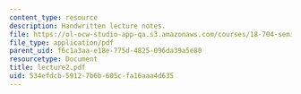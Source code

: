 ```yaml
---
content_type: resource
description: Handwritten lecture notes.
file: https://ol-ocw-studio-app-qa.s3.amazonaws.com/courses/18-704-seminar-in-algebra-and-number-theory-rational-points-on-elliptic-curves-fall-2004/534efdcb59127b6b605cfa16aaa4d635_lecture2.pdf
file_type: application/pdf
parent_uid: f6c1a3aa-e18e-775d-4825-096da39a5e80
resourcetype: Document
title: lecture2.pdf
uid: 534efdcb-5912-7b6b-605c-fa16aaa4d635
---
```

